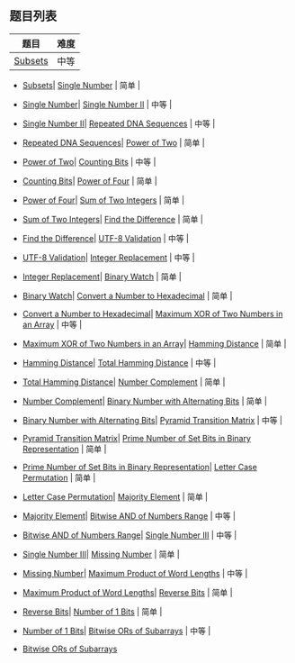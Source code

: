 ## 题目列表  
| 题目 | 难度 |  
|:---:|:---:|  
| [Subsets](subsets/question.md) | 中等 |   
  
 * [Subsets](/home/scy/PycharmProjects/leetcode_book/book/bit-manipulation/subsets/question.md)| [Single Number](single-number/question.md) | 简单 |   
  
 * [Single Number](/home/scy/PycharmProjects/leetcode_book/book/bit-manipulation/single-number/question.md)| [Single Number II](single-number-ii/question.md) | 中等 |   
  
 * [Single Number II](/home/scy/PycharmProjects/leetcode_book/book/bit-manipulation/single-number-ii/question.md)| [Repeated DNA Sequences](repeated-dna-sequences/question.md) | 中等 |   
  
 * [Repeated DNA Sequences](/home/scy/PycharmProjects/leetcode_book/book/bit-manipulation/repeated-dna-sequences/question.md)| [Power of Two](power-of-two/question.md) | 简单 |   
  
 * [Power of Two](/home/scy/PycharmProjects/leetcode_book/book/bit-manipulation/power-of-two/question.md)| [Counting Bits](counting-bits/question.md) | 中等 |   
  
 * [Counting Bits](/home/scy/PycharmProjects/leetcode_book/book/bit-manipulation/counting-bits/question.md)| [Power of Four](power-of-four/question.md) | 简单 |   
  
 * [Power of Four](/home/scy/PycharmProjects/leetcode_book/book/bit-manipulation/power-of-four/question.md)| [Sum of Two Integers](sum-of-two-integers/question.md) | 简单 |   
  
 * [Sum of Two Integers](/home/scy/PycharmProjects/leetcode_book/book/bit-manipulation/sum-of-two-integers/question.md)| [Find the Difference](find-the-difference/question.md) | 简单 |   
  
 * [Find the Difference](/home/scy/PycharmProjects/leetcode_book/book/bit-manipulation/find-the-difference/question.md)| [UTF-8 Validation](utf-8-validation/question.md) | 中等 |   
  
 * [UTF-8 Validation](/home/scy/PycharmProjects/leetcode_book/book/bit-manipulation/utf-8-validation/question.md)| [Integer Replacement](integer-replacement/question.md) | 中等 |   
  
 * [Integer Replacement](/home/scy/PycharmProjects/leetcode_book/book/bit-manipulation/integer-replacement/question.md)| [Binary Watch](binary-watch/question.md) | 简单 |   
  
 * [Binary Watch](/home/scy/PycharmProjects/leetcode_book/book/bit-manipulation/binary-watch/question.md)| [Convert a Number to Hexadecimal](convert-a-number-to-hexadecimal/question.md) | 简单 |   
  
 * [Convert a Number to Hexadecimal](/home/scy/PycharmProjects/leetcode_book/book/bit-manipulation/convert-a-number-to-hexadecimal/question.md)| [Maximum XOR of Two Numbers in an Array](maximum-xor-of-two-numbers-in-an-array/question.md) | 中等 |   
  
 * [Maximum XOR of Two Numbers in an Array](/home/scy/PycharmProjects/leetcode_book/book/bit-manipulation/maximum-xor-of-two-numbers-in-an-array/question.md)| [Hamming Distance](hamming-distance/question.md) | 简单 |   
  
 * [Hamming Distance](/home/scy/PycharmProjects/leetcode_book/book/bit-manipulation/hamming-distance/question.md)| [Total Hamming Distance](total-hamming-distance/question.md) | 中等 |   
  
 * [Total Hamming Distance](/home/scy/PycharmProjects/leetcode_book/book/bit-manipulation/total-hamming-distance/question.md)| [Number Complement](number-complement/question.md) | 简单 |   
  
 * [Number Complement](/home/scy/PycharmProjects/leetcode_book/book/bit-manipulation/number-complement/question.md)| [Binary Number with Alternating Bits](binary-number-with-alternating-bits/question.md) | 简单 |   
  
 * [Binary Number with Alternating Bits](/home/scy/PycharmProjects/leetcode_book/book/bit-manipulation/binary-number-with-alternating-bits/question.md)| [Pyramid Transition Matrix](pyramid-transition-matrix/question.md) | 中等 |   
  
 * [Pyramid Transition Matrix](/home/scy/PycharmProjects/leetcode_book/book/bit-manipulation/pyramid-transition-matrix/question.md)| [Prime Number of Set Bits in Binary Representation](prime-number-of-set-bits-in-binary-representation/question.md) | 简单 |   
  
 * [Prime Number of Set Bits in Binary Representation](/home/scy/PycharmProjects/leetcode_book/book/bit-manipulation/prime-number-of-set-bits-in-binary-representation/question.md)| [Letter Case Permutation](letter-case-permutation/question.md) | 简单 |   
  
 * [Letter Case Permutation](/home/scy/PycharmProjects/leetcode_book/book/bit-manipulation/letter-case-permutation/question.md)| [Majority Element](majority-element/question.md) | 简单 |   
  
 * [Majority Element](/home/scy/PycharmProjects/leetcode_book/book/bit-manipulation/majority-element/question.md)| [Bitwise AND of Numbers Range](bitwise-and-of-numbers-range/question.md) | 中等 |   
  
 * [Bitwise AND of Numbers Range](/home/scy/PycharmProjects/leetcode_book/book/bit-manipulation/bitwise-and-of-numbers-range/question.md)| [Single Number III](single-number-iii/question.md) | 中等 |   
  
 * [Single Number III](/home/scy/PycharmProjects/leetcode_book/book/bit-manipulation/single-number-iii/question.md)| [Missing Number](missing-number/question.md) | 简单 |   
  
 * [Missing Number](/home/scy/PycharmProjects/leetcode_book/book/bit-manipulation/missing-number/question.md)| [Maximum Product of Word Lengths](maximum-product-of-word-lengths/question.md) | 中等 |   
  
 * [Maximum Product of Word Lengths](/home/scy/PycharmProjects/leetcode_book/book/bit-manipulation/maximum-product-of-word-lengths/question.md)| [Reverse Bits](reverse-bits/question.md) | 简单 |   
  
 * [Reverse Bits](/home/scy/PycharmProjects/leetcode_book/book/bit-manipulation/reverse-bits/question.md)| [Number of 1 Bits](number-of-1-bits/question.md) | 简单 |   
  
 * [Number of 1 Bits](/home/scy/PycharmProjects/leetcode_book/book/bit-manipulation/number-of-1-bits/question.md)| [Bitwise ORs of Subarrays](bitwise-ors-of-subarrays/question.md) | 中等 |   
  
 * [Bitwise ORs of Subarrays](/home/scy/PycharmProjects/leetcode_book/book/bit-manipulation/bitwise-ors-of-subarrays/question.md)